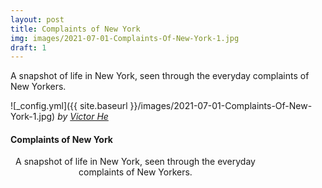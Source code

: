 ```yaml
---
layout: post
title: Complaints of New York
img: images/2021-07-01-Complaints-Of-New-York-1.jpg
draft: 1
---
```


A snapshot of life in New York, seen through the everyday complaints of  New Yorkers.


![_config.yml]({{ site.baseurl }}/images/2021-07-01-Complaints-Of-New-York-1.jpg)
*by [Victor He](https://unsplash.com/@victorhwn725)*


<link rel="stylesheet" href="https://synced.to/static/theme/assets/css/fontawesome/css/all.min.css" />
<link rel="stylesheet" href="https://cdn.jsdelivr.net/gh/openlayers/openlayers.github.io@master/en/v6.4.3/css/ol.css" type="text/css" />
<link rel="stylesheet" href="https://blog.synced.to/datascripts/2021-07-01-Complaints-Of-New-York/dashboard.css" />
<script src="https://synced.to/static/theme/assets/js/moment.min.js?v=8c2de"></script>
<script src="https://cdn.jsdelivr.net/gh/openlayers/openlayers.github.io@master/en/v6.4.3/build/ol.js"></script>

<div class="sydb-container">
<div class="sydb-inner-container">

<div class="sydb-header-container">
<h4>Complaints of New York</h4>
<div style="max-width: 400px; text-align: center; margin-bottom: 6px;">
A snapshot of life in New York, seen through the everyday complaints of  New Yorkers.  
</div>
</div>


<div class="sydb-dashboard-container">
<div class="sydb-map-container">
<div id="sydb-map" style="height: 100%;">
</div>
<div id="sydb-date-display"></div>
</div>
<div class="sydb-content-container">
<div id="sydb-anim-controls" aria-label="Animation controls">
  <div class="sydb-slider-container">
      <input type="range" min="0" max="1440" 
             value="0" class="sydb-slider" id="sydb-timerange" />
  </div>
  <i id="sydb-toggleplay" class="sydb-toggleplay fas fa-play sydb-icon-button" aria-hidden="true"></i>
  <i id="sydb-reset" class="fas fa-stop sydb-icon-button" aria-hidden="true"></i>
  <i id="sydb-togglevolume" class="fas fa-volume-mute sydb-icon-button" aria-hidden="true"></i>

</div>
<div id="sydb-content"></div>
<span id="sydb-content-cover-menu">

<div id="sydb-content-cover-menu-input">
<input id="sydb-viewdate"  name="viewdate" type="date" />
<i id="sydb-toggleplay-cover-menu" class="sydb-toggleplay fas fa-play sydb-icon-button" 
    aria-hidden="true"></i>
</div>

<img id="sydb-loading-spinner" src="https://blog.synced.to/datascripts/2021-07-01-Complaints-Of-New-York/grid.svg" width="30" height="30" />

</span>
</div>
</div>


<div style="text-align: center; font-size: 1rem; flex: 0; padding: 6px;">
<p>data from <a href="https://opendata.cityofnewyork.us/">NYC OpenData</a>, 
sounds from <a href="https://freesound.org/people/lazymonk/sounds/214319/">freesound/lazymonk</a></p>
</div>

</div>
</div>

<script src="https://blog.synced.to/datascripts/2021-07-01-Complaints-Of-New-York/main_ts.js"></script>




[Rahman](https://www.linkedin.com/in/rahman-zane/) and [Sachin](https://www.linkedin.com/in/sachinvasudevan/) - <team@synced.to>

_Explore more on [the Synced app](http://onelink.to/8ttzr9), where you can find meaningful places, nearaway and faraway._

